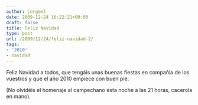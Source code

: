 ```yaml
---
author: jorgeml
date: 2009-12-24 16:22:21+00:00
draft: false
title: Feliz Navidad
type: post
url: /2009/12/24/feliz-navidad-2/
tags:
- '2010'
- navidad
---
```


Feliz Navidad a todos, que tengáis unas buenas fiestas en compañía de los vuestros y que el año 2010 empiece con buen pie.

(No olvidéis el homenaje al campechano esta noche a las 21 horas, cacerola en mano).
